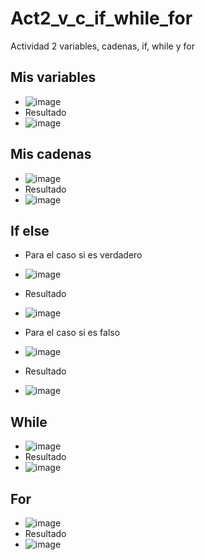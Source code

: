 # Act2_v_c_if_while_for
Actividad 2 variables, cadenas, if, while y for

## Mis variables
- ![image](https://github.com/user-attachments/assets/5485152b-e35f-47e3-ba61-5cae1542be1d)
- Resultado
- ![image](https://github.com/user-attachments/assets/2691e842-ca80-4b39-bfa2-0bf4de1f4674)

## Mis cadenas
- ![image](https://github.com/user-attachments/assets/6447eb38-e907-4cd0-8e45-145b7784762f)
- Resultado
- ![image](https://github.com/user-attachments/assets/f503bd07-499f-4e71-97e6-8fc1e84cf30d)

## If else
- Para el caso si es verdadero
- ![image](https://github.com/user-attachments/assets/845fb4aa-3a5a-4304-998e-973876d0dbcf)
- Resultado
- ![image](https://github.com/user-attachments/assets/159fd031-7372-470f-ada3-24e56515ac35)


- Para el caso si es falso
- ![image](https://github.com/user-attachments/assets/1fd71601-d63d-4eaa-ae15-2b4e3c74f2dd)
- Resultado
- ![image](https://github.com/user-attachments/assets/6d1d4903-84f7-4b5b-9dbc-c5acdd996243)

## While
- ![image](https://github.com/user-attachments/assets/fdd13436-deb1-4adf-a172-0b0aca2e60d5)
- Resultado
- ![image](https://github.com/user-attachments/assets/76e7f605-660d-4e34-8a0c-f8128c9a9cb2)

## For
- ![image](https://github.com/user-attachments/assets/35741b6b-97c5-472a-b27b-946f98771d6b)
- Resultado
- ![image](https://github.com/user-attachments/assets/cbd32469-2eb8-4214-b318-ff5206b7752f)
